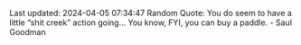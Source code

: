 Last updated: 2024-04-05 07:34:47
Random Quote: You do seem to have a little “shit creek” action going… You know, FYI, you can buy a paddle. - Saul Goodman